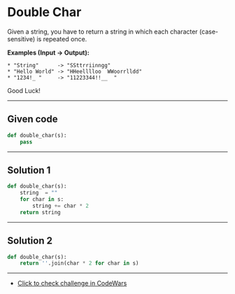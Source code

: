 # Double Char
 
Given a string, you have to return a string in which each character (case-sensitive) is repeated once.


**Examples (Input -> Output):**
```
* "String"      -> "SSttrriinngg"
* "Hello World" -> "HHeelllloo  WWoorrlldd"
* "1234!_ "     -> "11223344!!__  "
```
Good Luck!

---

## Given code
```python
def double_char(s):
    pass
```

---

## Solution 1
```python
def double_char(s):
    string  = ""
    for char in s:
        string += char * 2
    return string
```

---

## Solution 2
```python
def double_char(s):
    return ''.join(char * 2 for char in s)
```

---

- [Click to check challenge in CodeWars](https://www.codewars.com/kata/56b1f01c247c01db92000076)